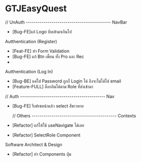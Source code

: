 # GTJEasyQuest

// UnAuth -------------------------------------------
NavBar

- [Bug-FE]แก้ Logo บีบเข้ามาเกินไป

Autthentication (Register)

- [Feat-FE] ทำ Form Validation
- [Bug-FE] แก้ Btn เพี้ยน ทั้ง Pro และ Rec
-

Autthentication (Log In)

- [Bug-BE] แค่ใส่ Password ถูกก็ Login ได้ ถึงจะไม่ได้ใส่ email
- [Feature-FULL] ล็อกอินได้ตาม Role ที่ส่งเข้ามา

// Auth -------------------------------------------
Nav

- [Bug-FE] รีเฟรชหน้าแล้ว select สีขาวหาย

  // Others -------------------------------------------
  Contexts

- [Refactor] แก้ให้ใช้ useNavigate ได้เลย
- [Refactor] SelectRole Component

Software Architect & Design

- [Refactor] ทำ Components ปุ่ม
